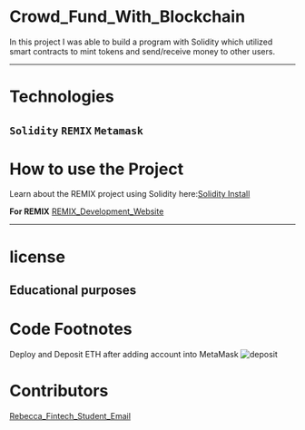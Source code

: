 # Crowd_Fund_With_Blockchain
In this project I was able to build a program with Solidity which utilized smart contracts to mint tokens and send/receive money to other users.


---
# Technologies
`Solidity`
`REMIX`
`Metamask`
---

# How to use the Project
Learn about the REMIX project using Solidity here:[Solidity Install](https://remix-project.org/)

**For REMIX**
[REMIX_Development_Website](https://remix.ethereum.org/) 



---
# license
**Educational purposes**
---

# Code Footnotes

Deploy and Deposit ETH after adding account into MetaMask
![deposit]()


# Contributors
[Rebecca_Fintech_Student_Email](beccabeastly@gmail.com)
